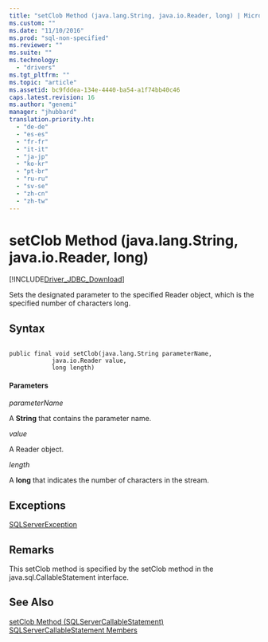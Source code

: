 ```yaml
---
title: "setClob Method (java.lang.String, java.io.Reader, long) | Microsoft Docs"
ms.custom: ""
ms.date: "11/10/2016"
ms.prod: "sql-non-specified"
ms.reviewer: ""
ms.suite: ""
ms.technology: 
  - "drivers"
ms.tgt_pltfrm: ""
ms.topic: "article"
ms.assetid: bc9fddea-134e-4440-ba54-a1f74bb40c46
caps.latest.revision: 16
ms.author: "genemi"
manager: "jhubbard"
translation.priority.ht: 
  - "de-de"
  - "es-es"
  - "fr-fr"
  - "it-it"
  - "ja-jp"
  - "ko-kr"
  - "pt-br"
  - "ru-ru"
  - "sv-se"
  - "zh-cn"
  - "zh-tw"
---
```

# setClob Method (java.lang.String, java.io.Reader, long)
[!INCLUDE[Driver_JDBC_Download](../../../connect/jdbc/includes)]

  Sets the designated parameter to the specified Reader object, which is the specified number of characters long.  
  
## Syntax  
  
```  
  
public final void setClob(java.lang.String parameterName,  
            java.io.Reader value,  
            long length)  
```  
  
#### Parameters  
 *parameterName*  
  
 A **String** that contains the parameter name.  
  
 *value*  
  
 A Reader object.  
  
 *length*  
  
 A **long** that indicates the number of characters in the stream.  
  
## Exceptions  
 [SQLServerException](../../../connect/jdbc/reference/sqlserverexception-class.md)  
  
## Remarks  
 This setClob method is specified by the setClob method in the java.sql.CallableStatement interface.  
  
## See Also  
 [setClob Method &#40;SQLServerCallableStatement&#41;](../../../connect/jdbc/reference/setclob-method--sqlservercallablestatement-.md)   
 [SQLServerCallableStatement Members](../../../connect/jdbc/reference/sqlservercallablestatement-members.md)  
  
  